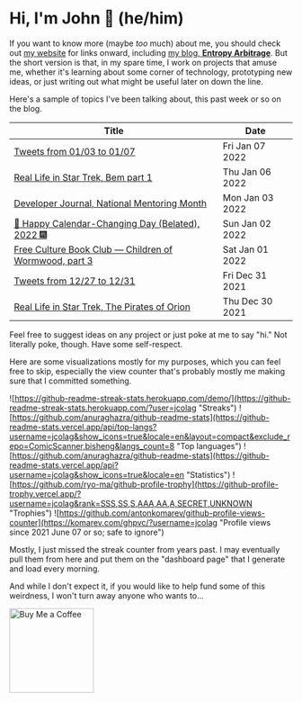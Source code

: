# Hi, I'm John 👋 (he/him)

If you want to know more (maybe *too* much) about me, you should check out [my website](https://john.colagioia.net/) for links onward, including [my blog, **Entropy Arbitrage**](https://john.colagioia.net/blog).  But the short version is that, in my spare time, I work on projects that amuse me, whether it's learning about some corner of technology, prototyping new ideas, or just writing out what might be useful later on down the line.

Here's a sample of topics I've been talking about, this past week or so on the blog.

|Title|Date|
|-----|-------|
|[Tweets from 01/03 to 01/07](https://john.colagioia.net/blog/media/2022/01/07/week.html)|Fri Jan 07 2022|
|[Real Life in Star Trek, Bem part 1](https://john.colagioia.net/blog/2022/01/06/bem.html)|Thu Jan 06 2022|
|[Developer Journal, National Mentoring Month](https://john.colagioia.net/blog/2022/01/03/mentor.html)|Mon Jan 03 2022|
|[🍾 Happy Calendar-Changing Day (Belated), 2022 🎆](https://john.colagioia.net/blog/2022/01/02/hny2022.html)|Sun Jan 02 2022|
|[Free Culture Book Club — Children of Wormwood, part 3](https://john.colagioia.net/blog/2022/01/01/wormwood-3.html)|Sat Jan 01 2022|
|[Tweets from 12/27 to 12/31](https://john.colagioia.net/blog/media/2021/12/31/week.html)|Fri Dec 31 2021|
|[Real Life in Star Trek, The Pirates of Orion](https://john.colagioia.net/blog/2021/12/30/orion.html)|Thu Dec 30 2021|

Feel free to suggest ideas on any project or just poke at me to say "hi." Not literally poke, though. Have some self-respect.

Here are some visualizations mostly for my purposes, which you can feel free to skip, especially the view counter that's probably mostly me making sure that I committed something.

![https://github-readme-streak-stats.herokuapp.com/demo/](https://github-readme-streak-stats.herokuapp.com/?user=jcolag "Streaks")
![https://github.com/anuraghazra/github-readme-stats](https://github-readme-stats.vercel.app/api/top-langs?username=jcolag&show_icons=true&locale=en&layout=compact&exclude_repo=ComicScanner,bisheng&langs_count=8 "Top languages")
![https://github.com/anuraghazra/github-readme-stats](https://github-readme-stats.vercel.app/api?username=jcolag&show_icons=true&locale=en "Statistics")
![https://github.com/ryo-ma/github-profile-trophy](https://github-profile-trophy.vercel.app/?username=jcolag&rank=SSS,SS,S,AAA,AA,A,SECRET,UNKNOWN "Trophies")
![https://github.com/antonkomarev/github-profile-views-counter](https://komarev.com/ghpvc/?username=jcolag "Profile views since 2021 June 07 or so; safe to ignore")

Mostly, I just missed the streak counter from years past.  I may eventually pull them from here and put them on the "dashboard page" that I generate and load every morning.

And while I don't expect it, if you would like to help fund some of this weirdness, I won't turn away anyone who wants to...

[<img src="https://cdn.buymeacoffee.com/buttons/v2/default-yellow.png" alt="Buy Me a Coffee" width="150px"/>](https://www.buymeacoffee.com/jcolag)
